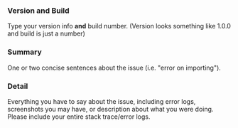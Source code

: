 ### Version and Build
Type your version info **and** build number. (Version looks something like 1.0.0 and build is just a number)

### Summary
One or two concise sentences about the issue (i.e. "error on importing").

### Detail
Everything you have to say about the issue, including error logs, screenshots you may have, or description about what you were doing.
Please include your entire stack trace/error logs.
